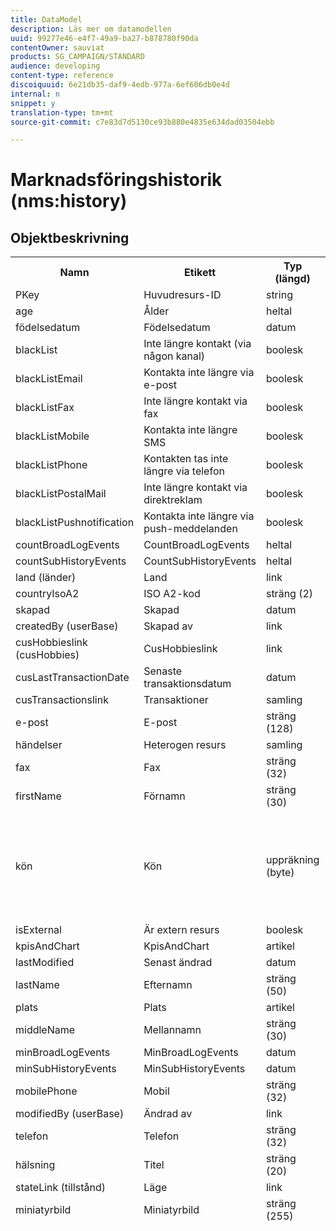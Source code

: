 ```yaml
---
title: DataModel
description: Läs mer om datamodellen
uuid: 99277e46-e4f7-49a9-ba27-b878780f90da
contentOwner: sauviat
products: SG_CAMPAIGN/STANDARD
audience: developing
content-type: reference
discoiquuid: 6e21db35-daf9-4edb-977a-6ef606db0e4d
internal: n
snippet: y
translation-type: tm+mt
source-git-commit: c7e83d7d5130ce93b880e4835e634dad03504ebb

---
```



# Marknadsföringshistorik (nms:history)

## Objektbeskrivning

<table>
               <tr>
                  <th>Namn</th>
                  <th>Etikett</th>
                  <th>Typ (längd)</th>
                  <th>Uppräkningsvärden</th>
               </tr>
               <tr>
                  <td>PKey</td>
                  <td>Huvudresurs-ID</td>
                  <td>string </td>
                  <td> </td>
               </tr>
               <tr>
                  <td>age</td>
                  <td>Ålder</td>
                  <td>heltal </td>
                  <td> </td>
               </tr>
               <tr>
                  <td>födelsedatum</td>
                  <td>Födelsedatum</td>
                  <td>datum </td>
                  <td> </td>
               </tr>
               <tr>
                  <td>blackList</td>
                  <td>Inte längre kontakt (via någon kanal)</td>
                  <td>boolesk </td>
                  <td> </td>
               </tr>
               <tr>
                  <td>blackListEmail</td>
                  <td>Kontakta inte längre via e-post</td>
                  <td>boolesk </td>
                  <td> </td>
               </tr>
               <tr>
                  <td>blackListFax</td>
                  <td>Inte längre kontakt via fax</td>
                  <td>boolesk </td>
                  <td> </td>
               </tr>
               <tr>
                  <td>blackListMobile</td>
                  <td>Kontakta inte längre SMS</td>
                  <td>boolesk </td>
                  <td> </td>
               </tr>
               <tr>
                  <td>blackListPhone</td>
                  <td>Kontakten tas inte längre via telefon</td>
                  <td>boolesk </td>
                  <td> </td>
               </tr>
               <tr>
                  <td>blackListPostalMail</td>
                  <td>Inte längre kontakt via direktreklam</td>
                  <td>boolesk </td>
                  <td> </td>
               </tr>
               <tr>
                  <td>blackListPushnotification</td>
                  <td>Kontakta inte längre via push-meddelanden</td>
                  <td>boolesk </td>
                  <td> </td>
               </tr>
               <tr>
                  <td>countBroadLogEvents</td>
                  <td>CountBroadLogEvents</td>
                  <td>heltal </td>
                  <td> </td>
               </tr>
               <tr>
                  <td>countSubHistoryEvents</td>
                  <td>CountSubHistoryEvents</td>
                  <td>heltal </td>
                  <td> </td>
               </tr>
               <tr>
                  <td>land (länder)</td>
                  <td>Land</td>
                  <td>link </td>
                  <td> </td>
               </tr>
               <tr>
                  <td>countryIsoA2</td>
                  <td>ISO A2-kod</td>
                  <td>sträng (2)</td>
                  <td> </td>
               </tr>
               <tr>
                  <td>skapad</td>
                  <td>Skapad</td>
                  <td>datum </td>
                  <td> </td>
               </tr>
               <tr>
                  <td>createdBy (userBase)</td>
                  <td>Skapad av</td>
                  <td>link </td>
                  <td> </td>
               </tr>
               <tr>
                  <td>cusHobbieslink (cusHobbies)</td>
                  <td>CusHobbieslink</td>
                  <td>link </td>
                  <td> </td>
               </tr>
               <tr>
                  <td>cusLastTransactionDate</td>
                  <td>Senaste transaktionsdatum</td>
                  <td>datum </td>
                  <td> </td>
               </tr>
               <tr>
                  <td>cusTransactionslink</td>
                  <td>Transaktioner</td>
                  <td>samling </td>
                  <td> </td>
               </tr>
               <tr>
                  <td>e-post</td>
                  <td>E-post</td>
                  <td>sträng (128)</td>
                  <td> </td>
               </tr>
               <tr>
                  <td>händelser</td>
                  <td>Heterogen resurs</td>
                  <td>samling </td>
                  <td> </td>
               </tr>
               <tr>
                  <td>fax</td>
                  <td>Fax</td>
                  <td>sträng (32)</td>
                  <td> </td>
               </tr>
               <tr>
                  <td>firstName</td>
                  <td>Förnamn</td>
                  <td>sträng (30)</td>
                  <td> </td>
               </tr>
               <tr>
                  <td>kön</td>
                  <td>Kön</td>
                  <td>uppräkning (byte) </td>
                  <td>
                     <ul>
                        <li>Ospecificerad - okänd - 0</li>
                        <li>Man - man - man - 1</li>
                        <li>Kvinna - kvinna - 2</li>
                        <li>OGILTIGT VÄRDE - __Invalid_value__ - __Invalid_value__</li>
                     </ul>
                  </td>
               </tr>
               <tr>
                  <td>isExternal</td>
                  <td>Är extern resurs</td>
                  <td>boolesk </td>
                  <td> </td>
               </tr>
               <tr>
                  <td>kpisAndChart</td>
                  <td>KpisAndChart</td>
                  <td>artikel </td>
                  <td> </td>
               </tr>
               <tr>
                  <td>lastModified</td>
                  <td>Senast ändrad</td>
                  <td>datum </td>
                  <td> </td>
               </tr>
               <tr>
                  <td>lastName</td>
                  <td>Efternamn</td>
                  <td>sträng (50)</td>
                  <td> </td>
               </tr>
               <tr>
                  <td>plats</td>
                  <td>Plats</td>
                  <td>artikel </td>
                  <td> </td>
               </tr>
               <tr>
                  <td>middleName</td>
                  <td>Mellannamn</td>
                  <td>sträng (30)</td>
                  <td> </td>
               </tr>
               <tr>
                  <td>minBroadLogEvents</td>
                  <td>MinBroadLogEvents</td>
                  <td>datum </td>
                  <td> </td>
               </tr>
               <tr>
                  <td>minSubHistoryEvents</td>
                  <td>MinSubHistoryEvents</td>
                  <td>datum </td>
                  <td> </td>
               </tr>
               <tr>
                  <td>mobilePhone</td>
                  <td>Mobil</td>
                  <td>sträng (32)</td>
                  <td> </td>
               </tr>
               <tr>
                  <td>modifiedBy (userBase)</td>
                  <td>Ändrad av</td>
                  <td>link </td>
                  <td> </td>
               </tr>
               <tr>
                  <td>telefon</td>
                  <td>Telefon</td>
                  <td>sträng (32)</td>
                  <td> </td>
               </tr>
               <tr>
                  <td>hälsning</td>
                  <td>Titel</td>
                  <td>sträng (20)</td>
                  <td> </td>
               </tr>
               <tr>
                  <td>stateLink (tillstånd)</td>
                  <td>Läge</td>
                  <td>link </td>
                  <td> </td>
               </tr>
               <tr>
                  <td>miniatyrbild</td>
                  <td>Miniatyrbild</td>
                  <td>sträng (255)</td>
                  <td> </td>
               </tr>
               <tr>
                  <td>timeZone</td>
                  <td>Tidszon</td>
                  <td>uppräkning (sträng) (64)</td>
                  <td>
                     <ul>
                        <li>(GMT-02:00) Centralatlanten - Atlantic_South_Georgia - Atlantic/South_Georgia</li>
                        <li>(GMT+02.00) Amman - Asien_Amman - Asien/Amman</li>
                        <li>(GMT-03.00) Brasi - America_Sao_Paulo - America/Sao_Paulo</li>
                        <li>(GMT+06.00) Astana, Dhaka - Asien_Dhaka - Asien/Dhaka</li>
                        <li>(GMT+06.00) Novossibirsk - Asien_Novosibirsk - Asien/Novosibirsk</li>
                        <li>(GMT+02.00) Windhoek - Africa_Windhoek - Africa/Windhoek</li>
                        <li>(GMT+04.00) Kaukasus, Erevan - Asien_Jerevan - Asien/Jerevan</li>
                        <li>(GMT-04.00) Manaus - America_Manaus - America/Manaus</li>
                        <li>(GMT+03.30) Teheran - Asien_Teheran - Asien/Teheran</li>
                        <li>(GMT+12.00) Auckland, Wellington - Pacific_Auckland - Pacific/Auckland</li>
                        <li>(GMT+02.00) Jerusalem - Asien_Jerusalem - Asien/Jerusalem</li>
                        <li>(GMT+03.00) Moskva, St. Petersburg, Volgograd - Europe_Moskva - Europa/Moskva</li>
                        <li>(GMT+09.30) Adelaïde - Australia_Adelaide - Australien/Adelaide</li>
                        <li>(GMT+10.00) Canberra, Melbourne, Sydney - Australia_Canberra - Australien/Canberra</li>
                        <li>(GMT+08.00) Perth - Australia_Perth - Australia/Perth</li>
                        <li>(GMT+09.00) Jakutsk - Asien_Jakutsk - Asien/Yakutsk</li>
                        <li>(GMT-10.00) Hawai - Pacific_Honolulu - Pacific/Honolulu</li>
                        <li>(GMT+04.00) Baku - Asien_Baku - Asien/Baku</li>
                        <li>(GMT+10.00) Vladivostok - Asien_Vladivostok - Asien/Vladivostok</li>
                        <li>(GMT+09.00) Söul - Asien_Seoul - Asien/Söul</li>
                        <li>(GMT+01.00) Sarajevo, Skoplje, Sofia, Warszawa, Zagreb - Europe_Sarajevo - Europa/Sarajevo</li>
                        <li>(GMT+04.00) Abu Dhabi, Muscat - Asia_Muscat - Asien/Muscat</li>
                        <li>(GMT+08.00) Kuala Lumpur, Singapore - Asien_Kuala_Lumpur - Asien/Kuala_Lumpur</li>
                        <li>(GMT+09.00) Osaka, Sapporo, Tokyo - Asien_Tokyo - Asien/Tokyo</li>
                        <li>(GMT+10.00) Brisbane - Australia_Brisbane - Australien/Brisbane</li>
                        <li>(GMT+05.30) Sri Jayawardenepura - Asien_Colombia - Asien/Colombia</li>
                        <li>(GMT+02.00) Harare, Pretoria - Africa_Harare - Africa/Harare</li>
                        <li>(GMT+08.00) Ulan-Bator - Asien_Ulan_Bator - Asien/Ulan_Bator</li>
                        <li>(GMT-02:00) Greenwich Mean Time minus 2 timmar - Gmt_m2 - ETC/GMT+2</li>
                        <li>(GMT-03.00) Greenwich Mean Time minus 3 timmar - Gmt_m3 - ETC/GMT+3</li>
                        <li>(GMT-01:00) Greenwich Mean Time minus 1 timme - Gmt_m1 - ETC/GMT+1</li>
                        <li>(GMT-06.00) Greenwich Mean Time minus 6 timmar - Gmt_m6 - ETC/GMT+6</li>
                        <li>(GMT-07.00) Greenwich Mean Time minus 7 timmar - Gmt_m7 - ETC/GMT+7</li>
                        <li>(GMT-04.00) Greenwich Mean Time minus 4 timmar - Gmt_m4 - ETC/GMT+4</li>
                        <li>(GMT) Casablanca - Africa_Casablanca - Africa/Casablanca</li>
                        <li>(GMT+05.30) Kolkata, Chennai, Mumbai, New Delhi - Asien_Kolkata - Asien/Kolkata</li>
                        <li>(GMT-11:00) Greenwich Mean Time minus 11 timmar - Gmt_m11 - ETC/GMT+11</li>
                        <li>(GMT-09.00) Greenwich Mean Time minus 9 timmar - Gmt_m9 - ETC/GMT+9</li>
                        <li>(GMT-03:30) Newfoundland - America_St_Johns - America/St_Johns</li>
                        <li>(GMT+03.00) Greenwich Mean Time plus 3 timmar - Gmt_p3 - ETC/GMT-3</li>
                        <li>(GMT-04.30) Caracas - America_Caracas - America/Caracas</li>
                        <li>(GMT+01.00) Amsterdam, Berlin, Berne, Rom, Stockholm, Wien - Europa_Berlin - Europa/Berlin</li>
                        <li>(GMT-07.00) Chihuahua, La Paz, Mazatlan - America_Chihuahua - Amerika/Chihuahua</li>
                        <li>(GMT+03.00) Nairobi - Africa_Nairobi - Africa/Nairobi</li>
                        <li>(GMT-04.00) Asunción - America_Asuncion - America/Asuncion</li>
                        <li>(GMT+03.00) Bagdad - Asien_Bagdad - Asien/Bagdad</li>
                        <li>(GMT-10.00) Greenwich Mean Time minus 10 timmar - Gmt_m10 - ETC/GMT+10</li>
                        <li>(GMT-03.00) Grönland - Amerika_Godthab - Amerika/Godthab</li>
                        <li>(GMT+02.00) Damas - Asien_Damaskus - Asien/Damaskus</li>
                        <li>(GMT-11.00) Samoa - Stilla havet_Samoa - Stilla havet/Samoa</li>
                        <li>(GMT-05.00) Bogota, Lima, Quito - America_Bogota - Amerika/Bogota</li>
                        <li>(GMT+01.00) Bryssel, Köpenhamn, Madrid, Paris - Europa_Paris - Europa/Paris</li>
                        <li>(GMT+08.00) Beijing, Chongqing, Hongkong, Urumqi - Asien_Shanghai - Asien/Shanghai</li>
                        <li>(GMT+12.00) Fidji - Pacific_Fiji - Stilla havet/Fiji</li>
                        <li>(GMT+02.00) Aten, Istanbul, Minsk - Europa_Aten - Europa/Aten</li>
                        <li>(GMT+04.00) Tbilissi - Asien_Tbilisi - Asien/Tbilisi</li>
                        <li>OGILTIGT VÄRDE - __Invalid_value__ - __Invalid_value__</li>
                        <li>(GMT+05:45) Katmandu - Asien_Katmandu - Asien/Katmandu</li>
                        <li>(GMT-05:00) Indiana (östra) - America_Indianapolis - Amerika/Indianapolis</li>
                        <li>(GMT-01:00) Kap Verde-öarna - Atlanten_Kap Verde - Atlanten/Kap Verde</li>
                        <li>(GMT+04.00) Port Louis - Indian_Mauritius - Indien/Mauritius</li>
                        <li>(GMT+08.00) Taipei - Asien_Taipei - Asien/Taipei</li>
                        <li>(GMT+06.30) Rangoon - Asien_Rangoon - Asien/Rangoon</li>
                        <li>(GMT+11.00) Magadan, Salomonöarna, Nya Kaledonien - Stilla havet_Guadalkanalen - Stilla havet/Guadalkanalen</li>
                        <li>(GMT+02.00) Kairo - Afrika_Kairo - Afrika/Kairo</li>
                        <li>(GMT+05.00) Iekaterinburg - Asien_Jekaterinburg - Asien/Jekaterinburg</li>
                        <li>(GMT+08.00) Irkoutsk - Asien_Irkutsk - Asien/Irkutsk</li>
                        <li>(GMT+10.00) Guam, Port Moresby - Pacific_Guam - Pacific/Guam</li>
                        <li>(GMT-04.00) Atlantic, normaltid (Kanada) - America_Halifax - America/Halifax</li>
                        <li>(GMT) Greenwich, medeltid - GMT - GMT</li>
                        <li>Standard - ingen - ingen</li>
                        <li>(GMT-04.00) La Paz - America_La_Paz - America/La_Paz</li>
                        <li>(GMT-06:00) Guadalajara, Mexico, Monterrey - America_Mexico_City - Amerika/Mexico_City</li>
                        <li>(GMT+09.30) Darwin - Australia_Darwin - Australien/Darwin</li>
                        <li>(GMT-05:00) Est (USA och Kanada) - America_New_York - America/New_York</li>
                        <li>(GMT-05:00) Greenwich Mean Time minus 5 timmar - Gmt_m5 - ETC/GMT+5</li>
                        <li>(GMT+05.00) Islamabad, Karachi, Tachkent - Asien_Karachi - Asien/Karachi</li>
                        <li>(GMT+03.00) Koweït, Riyad - Asien_Riyadh - Asien/Riyadh</li>
                        <li>(GMT-08.00) Greenwich Mean Time minus 8 timmar - Gmt_m8 - ETC/GMT+8</li>
                        <li>(GMT-01.00) Azorerna - Atlanten/Azorerna - Atlanten/Azorerna</li>
                        <li>(GMT+07.00) Bangkok, Hanoi, Djakarta - Asien_Bangkok - Asien/Bangkok</li>
                        <li>(GMT) Monrovia - Afrika_Monrovia - Afrika/Monrovia</li>
                        <li>(GMT-09.00) Alaska - America_Anchorage - America/Anchorage</li>
                        <li>(GMT+01:00) Belgrad, Bratislava, Budapest, Ljubljana, Prag - Europa_Belgrad - Europa/Belgrad</li>
                        <li>(GMT) Reykjavik - Atlantic_Reykjavik - Atlantic/Reykjavik</li>
                        <li>(GMT+02.00) Bukarest - Europe_Bukarest - Europe/Bukarest</li>
                        <li>(GMT+05.00) Greenwich Mean Time plus 5 timmar - Gmt_p5 - ETC/GMT-5</li>
                        <li>(GMT+04.00) Greenwich Mean Time plus 4 timmar - Gmt_p4 - ETC/GMT-4</li>
                        <li>(GMT+07.00) Greenwich Mean Time plus 7 timmar - Gmt_p7 - ETC/GMT-7</li>
                        <li>(GMT+06.00) Greenwich Mean Time plus 6 timmar - Gmt_p6 - ETC/GMT-6</li>
                        <li>(GMT+01:00) Greenwich Mean Time plus 1 timme - Gmt_p1 - ETC/GMT-1</li>
                        <li>(GMT-08:00) Stilla havet (USA och Kanada) - America_Los Angeles - America/Los Angeles</li>
                        <li>(GMT+02.00) Greenwich Mean Time plus 2 timmar - Gmt_p2 - ETC/GMT-2</li>
                        <li>(GMT+07.00) Krasnoïarsk - Asien_Krasnojarsk - Asien/Krasnojarsk</li>
                        <li>(GMT+09.00) Greenwich Mean Time plus 9 timmar - Gmt_p9 - ETC/GMT-9</li>
                        <li>(GMT+08.00) Greenwich Mean Time plus 8 timmar - Gmt_p8 - ETC/GMT-8</li>
                        <li>(GMT+10.00) Hobart - Australien_Hobart - Australien/Hobart</li>
                        <li>(GMT+13.00) Nuku'alofa - Pacific_Tongatapu - Stilla havet/Tongatapu</li>
                        <li>(GMT-06.00) Centralamerika - Amerika_Regina - Amerika/Regina</li>
                        <li>(GMT-03:00) Buenos Aires, Cayenne, Fortaleza - America_Buenos_Aires - America/Buenos_Aires</li>
                        <li>(GMT-07:00) Rocky Mountains (USA och Kanada) - America_Denver - Amerika/Denver</li>
                        <li>(GMT+01.00) Centralafrika - Väst - Afrika_Luanda - Afrika/Luanda</li>
                        <li>(GMT+02.00) Helsingfors, Kiev, Riga, Sofia, Tallinn, Vilnius - Europe_Helsingfors - Europa/Helsingfors</li>
                        <li>(GMT) Greenwich Mean Time: Dublin, Edinburgh, Lissabon - London - Europa_London - Europa/London</li>
                        <li>(GMT-07.00) Arizona - America_Phoenix - America/Phoenix</li>
                        <li>(GMT+02.00) Beirut - Asien_Beirut - Asien/Beirut</li>
                        <li>(GMT+04.30) Kabul - Asien_Kabul - Asien/Kabul</li>
                        <li>(GMT-06.00) Center (USA och Kanada) - America_Chicago - America/Chicago</li>
                        <li>(GMT+11.00) Greenwich Mean Time plus 11 timmar - Gmt_p11 - ETC/GMT-11</li>
                        <li>(GMT+10.00) Greenwich Mean Time plus 10 timmar - Gmt_p10 - ETC/GMT-10</li>
                        <li>(GMT+13.00) Greenwich Mean Time plus 13 timmar - Gmt_p13 - ETC/GMT-13</li>
                        <li>(GMT+12.00) Greenwich Mean Time plus 12 timmar - Gmt_p12 - ETC/GMT-12</li>
                        <li>(GMT-04.00) Santiago - America_Santiago - Amerika/Santiago</li>
                        <li>(GMT-03.00) Montevideo - America_Montevideo - America/Montevideo</li>
                        <li>(GMT-04:00) Cuiaba - America_Cuiaba - America/Cuiaba</li>
                     </ul>
                  </td>
               </tr>
               <tr>
                  <td>title</td>
                  <td>Profil</td>
                  <td>sträng (255)</td>
                  <td> </td>
               </tr>
            </table>

## Filter

Födelsedag (födelsedag)

<table>
<tr>
<th>Namn</th>
<th>Typ</th>
</tr>
<tr>
<td>includeStart</td>
<td>boolesk</td>
</tr>
<tr>
<td>previousUnitsValue</td>
<td>heltal</td>
</tr>
<tr>
<td>nextUnitsValue</td>
<td>heltal</td>
</tr>
<tr>
<td>endDay</td>
<td>datum</td>
</tr>
<tr>
<td>precision</td>
<td>uppräkning</td>
</tr>
<tr>
<td>relativeValue</td>
<td>string</td>
</tr>
<tr>
<td>månad</td>
<td>datum</td>
</tr>
<tr>
<td>operator</td>
<td>uppräkning</td>
</tr>
<tr>
<td>includeEnd</td>
<td>boolesk</td>
</tr>
<tr>
<td>endMonth</td>
<td>datum</td>
</tr>
<tr>
<td>type</td>
<td>uppräkning</td>
</tr>
<tr>
<td>dag</td>
<td>datum</td>
</tr>
</table>

Per e-post (via e-post)

<table>
<tr>
<th>Namn</th>
<th>Typ</th>
</tr>
<tr>
<td>e-post</td>
<td>string</td>
</tr>
</table>

Efter tangenter (byKeysProfile)

<table>
<tr>
<th>Namn</th>
<th>Typ</th>
</tr>
<tr>
<td>e-post</td>
<td>string</td>
</tr>
</table>

Efter namn eller e-postadress (efterText)

<table>
<tr>
<th>Namn</th>
<th>Typ</th>
</tr>
<tr>
<td>text</td>
<td>string</td>
</tr>
</table>

Efter statisk målgrupp (byStaticAudience)

<table>
<tr>
<th>Namn</th>
<th>Typ</th>
</tr>
<tr>
<td>publik</td>
<td>link</td>
</tr>
</table>

Klickad (hasClickDelivery)

<table>
<tr>
<th>Namn</th>
<th>Typ</th>
</tr>
<tr>
<td>leverans</td>
<td>link</td>
</tr>
</table>

Öppnad (hasOpenedDelivery)

<table>
<tr>
<th>Namn</th>
<th>Typ</th>
</tr>
<tr>
<td>leverans</td>
<td>link</td>
</tr>
</table>

Profil (profil)

<table>
<tr>
<th>Namn</th>
<th>Typ</th>
</tr>
<tr>
<td>profil</td>
<td>link</td>
</tr>
</table>

Mottaget (hasReceivedDelivery)

<table>
<tr>
<th>Namn</th>
<th>Typ</th>
</tr>
<tr>
<td>leverans</td>
<td>link</td>
</tr>
</table>

Prenumeranter (prenumeranter)

<table>
<tr>
<th>Namn</th>
<th>Typ</th>
</tr>
<tr>
<td>service</td>
<td>link</td>
</tr>
</table>